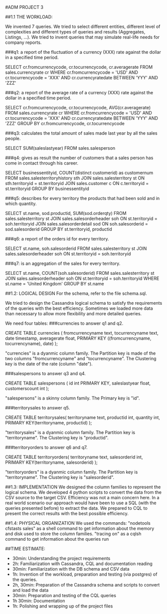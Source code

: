 #ADM PROJECT 3

##1.1 THE WORKLOAD:

We invented 7 queries. We tried to select different entities, different level of complexities and different types of queries and results (Aggregates, Listings, ...). We tried to invent queries that may simulate real-life needs for company reports.

###q1: a report of the fluctuation of a currency (XXX) rate against the dollar in a specified time period.

  SELECT cr.fromcurrencycode,
    cr.tocurrencycode,
    cr.averagerate
  FROM	sales.currencyrate cr
  WHERE	cr.fromcurrencycode = 'USD'
  AND cr.tocurrencycode = 'XXX'
  AND cr.currencyratedate BETWEEN 'YYY' AND 'ZZZ'

###q2: a report of the average rate of a currency (XXX) rate against the dollar in a specified time period.

  SELECT cr.fromcurrencycode,
    cr.tocurrencycode,
    AVG(cr.averagerate)
  FROM	sales.currencyrate cr
  WHERE	cr.fromcurrencycode = 'USD'
  AND cr.tocurrencycode = 'XXX'
  AND cr.currencyratedate BETWEEN 'YYY' AND 'ZZZ'
  GROUP BY cr.fromcurrencycode, cr.tocurrencycode
  
  
###q3: calculates the total amount of sales made last year by all the sales people.

  SELECT	SUM(saleslastyear)
  FROM	sales.salesperson

  
###q4: gives as result the number of customers that a sales person has come in contact through his career.

  SELECT	businessentityid,
    COUNT(distinct customerid) as customernum
  FROM	sales.salesterritoryhistory sth
  JOIN	sales.salesterritory st
  ON	sth.territoryid = st.territoryid
  JOIN	sales.customer c
  ON	c.territoryid = st.territoryid
  GROUP BY businessentityid
  
  
###q5: describes for every territory the products that had been sold and in which quantity.

  SELECT	st.name,
    sod.productid,
    SUM(sod.orderqty)
  FROM	sales.salesterritory st
  JOIN	sales.salesorderheader soh
  ON	st.territoryid = soh.territoryid
  JOIN	sales.salesorderdetail sod
  ON	soh.salesorderid = sod.salesorderid
  GROUP BY st.territoryid, productid
  
  
###q6: a report of the orders id for every territory.

  SELECT	st.name,
    soh.salesorderid
  FROM	sales.salesterritory st
  JOIN	sales.salesorderheader soh
  ON	st.territoryid = soh.territoryid
  
  
###q7: is an aggregation of the sales for every territory.

  SELECT	st.name,
    COUNT(soh.salesorderid)
  FROM	sales.salesterritory st
  JOIN	sales.salesorderheader soh
  ON	st.territoryid = soh.territoryid
  WHERE st.name = 'United Kingdom'
  GROUP BY st.name

  

##1.2: LOGICAL DESIGN
For the schema, refer to the file schema.sql.

We tried to design the Cassandra logical schema to satisfy the requirements of the queries with the best efficiency. Sometimes we loaded more data than necessary to allow more flexibility and more detailed queries.

We need four tables: 
###currencies to answer q1 and q2. 

CREATE TABLE currencies (
  fromcurrencyname text,
  tocurrencyname text,
  date timestamp,
  averagerate float,
  PRIMARY KEY ((fromcurrencyname, tocurrencyname), date)
);

"currencies" is a dyanmic column family. The Partition key is made of the two columns "fromcurrencyname" and "tocurrencyname". The Clustering key is the date of the rate (column "date").

###salespersons to answer q3 and q4.

CREATE TABLE salespersons (
  id int PRIMARY KEY,
  saleslastyear float,
  customerscount int
);

"salespersons" is a skinny column family. The Primary key is "id".

###territorysales to answer q5.

CREATE TABLE territorysales(
  territoryname text,
  productid int,
  quantity int,
  PRIMARY KEY(territoryname, productid)
);

"territorysales" is a dyanmic column family. The Partition key is "territoryname". The Clustering key is "productid".

###territoryorders to answer q6 and q7.

CREATE TABLE territoryorders(
  territoryname text,
  salesorderid int,
  PRIMARY KEY(territoryname, salesorderid)
);

"territoryorders" is a dyanmic column family. The Partition key is "territoryname". The Clustering key is "salesorderid".


##1.3: IMPLEMENTATION
We designed the column families to represent the logical schema.  We developed 4 python scripts to convert the data from the CSV source to the target CSV. Efficiency was not a main concern here. In a real world scenario our approach would have been to use a SQL (with the queries presented before) to extract the data. We prepared to CQL to present the correct results with the best possible efficiency.

##1.4: PHYSICAL ORGANIZATION
We used the commands:
"nodetools cfstasts sales" as a shell command to get information about the memory and disk used to store the column families.
"tracing on" as a cqlsh command to get information about the queries run


##TIME ESTIMATE:

- 30min: Understanding the project requirements
- 2h: Familiarization with Cassandra, CQL and documentation reading
- 30min: Familiarization with the DB schema and CSV data
- 1h: Invention of the workload, preparation and testing (via postgres) of the queries.
- 2h, 30min: Preparation of the Cassandra schema and scripts to convert and load the data
- 30min: Preparation and testing of the CQL queries
- 1h 30min: Documentation
- 1h: Polishing and wrapping up of the project files
